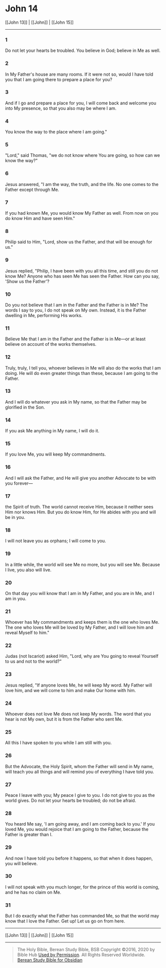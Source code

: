 # John 14

[[John 13]] | [[John]] | [[John 15]]

---

### 1
Do not let your hearts be troubled. You believe in God; believe in Me as well.

### 2
In My Father's house are many rooms. If it were not so, would I have told you that I am going there to prepare a place for you?

### 3
And if I go and prepare a place for you, I will come back and welcome you into My presence, so that you also may be where I am.

### 4
You know the way to the place where I am going."

### 5
"Lord," said Thomas, "we do not know where You are going, so how can we know the way?"

### 6
Jesus answered, "I am the way, the truth, and the life. No one comes to the Father except through Me.

### 7
If you had known Me, you would know My Father as well. From now on you do know Him and have seen Him."

### 8
Philip said to Him, "Lord, show us the Father, and that will be enough for us."

### 9
Jesus replied, "Philip, I have been with you all this time, and still you do not know Me? Anyone who has seen Me has seen the Father. How can you say, 'Show us the Father'?

### 10
Do you not believe that I am in the Father and the Father is in Me? The words I say to you, I do not speak on My own. Instead, it is the Father dwelling in Me, performing His works.

### 11
Believe Me that I am in the Father and the Father is in Me—or at least believe on account of the works themselves.

### 12
Truly, truly, I tell you, whoever believes in Me will also do the works that I am doing. He will do even greater things than these, because I am going to the Father.

### 13
And I will do whatever you ask in My name, so that the Father may be glorified in the Son.

### 14
If you ask Me anything in My name, I will do it.

### 15
If you love Me, you will keep My commandments.

### 16
And I will ask the Father, and He will give you another Advocate to be with you forever—

### 17
the Spirit of truth. The world cannot receive Him, because it neither sees Him nor knows Him. But you do know Him, for He abides with you and will be in you.

### 18
I will not leave you as orphans; I will come to you.

### 19
In a little while, the world will see Me no more, but you will see Me. Because I live, you also will live.

### 20
On that day you will know that I am in My Father, and you are in Me, and I am in you.

### 21
Whoever has My commandments and keeps them is the one who loves Me. The one who loves Me will be loved by My Father, and I will love him and reveal Myself to him."

### 22
Judas (not Iscariot) asked Him, "Lord, why are You going to reveal Yourself to us and not to the world?"

### 23
Jesus replied, "If anyone loves Me, he will keep My word. My Father will love him, and we will come to him and make Our home with him.

### 24
Whoever does not love Me does not keep My words. The word that you hear is not My own, but it is from the Father who sent Me.

### 25
All this I have spoken to you while I am still with you.

### 26
But the Advocate, the Holy Spirit, whom the Father will send in My name, will teach you all things and will remind you of everything I have told you.

### 27
Peace I leave with you; My peace I give to you. I do not give to you as the world gives. Do not let your hearts be troubled; do not be afraid.

### 28
You heard Me say, 'I am going away, and I am coming back to you.' If you loved Me, you would rejoice that I am going to the Father, because the Father is greater than I.

### 29
And now I have told you before it happens, so that when it does happen, you will believe.

### 30
I will not speak with you much longer, for the prince of this world is coming, and he has no claim on Me.

### 31
But I do exactly what the Father has commanded Me, so that the world may know that I love the Father. Get up! Let us go on from here.

---

[[John 13]] | [[John]] | [[John 15]]

---

> The Holy Bible, Berean Study Bible, BSB
> Copyright &copy;2016, 2020 by Bible Hub
> [Used by Permission](https://berean.bible/terms.htm). All Rights Reserved Worldwide.
> [Berean Study Bible for Obsidian](https://github.com/gapmiss/berean-study-bible-for-obsidian)

